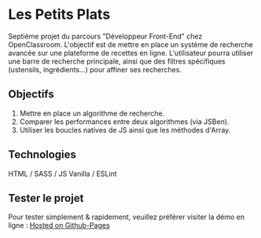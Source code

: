 # Les Petits Plats

Septième projet du parcours "Développeur Front-End" chez OpenClassroom. L'objectif est de mettre en place un système de recherche avancée sur une plateforme de recettes en ligne. L'utilisateur pourra utiliser une barre de recherche principale, ainsi que des filtres spécifiques (ustensils, ingrédients...) pour affiner ses recherches.

## Objectifs

1. Mettre en place un algorithme de recherche.
2. Comparer les performances entre deux algorithmes (via JSBen).
3. Utiliser les boucles natives de JS ainsi que les méthodes d'Array.

## Technologies

HTML / SASS / JS Vanilla / ESLint

## Tester le projet

Pour tester simplement & rapidement, veuillez préférer visiter la démo en ligne : [Hosted on Github-Pages](https://xavhernandez.github.io/XavierHernandez_7_10042022/) <br>
